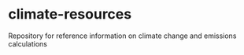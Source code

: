 # climate-resources
Repository for reference information on climate change and emissions calculations
